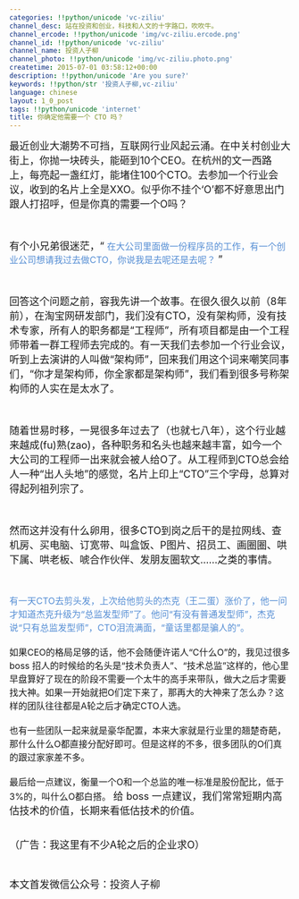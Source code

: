 ```yaml
---
categories: !!python/unicode 'vc-ziliu'
channel_desc: 站在投资和创业，科技和人文的十字路口，吹吹牛。
channel_ercode: !!python/unicode 'img/vc-ziliu.ercode.png'
channel_id: !!python/unicode 'vc-ziliu'
channel_name: 投资人子柳
channel_photo: !!python/unicode 'img/vc-ziliu.photo.png'
createtime: 2015-07-01 03:58:12+00:00
description: !!python/unicode 'Are you sure?'
keywords: !!python/str '投资人子柳,vc-ziliu'
language: chinese
layout: 1_0_post
tags: !!python/unicode 'internet'
title: 你确定他需要一个 CTO 吗？
---
```

<div class="rich_media_content" id="js_content">
<p class="p1">
<span style="font-size: 18px;">
          最近创业大潮势不可挡，互联网行业风起云涌。在中关村创业大街上，你抛一块砖头，能砸到10个CEO。在杭州的文一西路上，每亮起一盏红灯，能堵住100个CTO。去参加一个行业会议，收到的名片上全是XXO。似乎你不挂个‘O’都不好意思出门跟人打招呼，但是你真的需要一个O吗？
         </span>
</p>
<p class="p1">
<span style="font-size: 18px;">
<br/>
</span>
</p>
<p class="p1">
<span style="font-size: 18px;">
          有个小兄弟很迷茫，“
          <span style="font-size: 16px; color: rgb(84, 141, 212);">
           在大公司里面做一份程序员的工作，有一个创业公司想请我过去做CTO，你说我是去呢还是去呢？
          </span>
          ”
         </span>
</p>
<p class="p2">
<span style="font-size: 18px;">
<br/>
</span>
</p>
<p class="p2">
<span style="font-size: 18px;">
          回答这个问题之前，容我先讲一个故事。在很久很久以前（8年前），在淘宝网研发部门，我们没有CTO，没有架构师，没有技术专家，所有人的职务都是“工程师”，所有项目都是由一个工程师带着一群工程师去完成的。有一天我们去参加一个行业会议，听到上去演讲的人叫做“架构师”，回来我们用这个词来嘲笑同事们，“你才是架构师，你全家都是架构师”，我们看到很多号称架构师的人实在是太水了。
         </span>
</p>
<p class="p2">
<span style="font-size: 18px;">
<br/>
</span>
</p>
<p class="p2">
<span style="font-size: 18px;">
          随着世易时移，一晃很多年过去了（也就七八年），这个行业越来越成(fu)熟(zao)，各种职务和名头也越来越丰富，如今一个大公司的工程师一出来就会被人给O了。从工程师到CTO总会给人一种“出人头地”的感觉，名片上印上“CTO”三个字母，总算对得起列祖列宗了。
         </span>
</p>
<p class="p2">
<span style="font-size: 18px;">
<br/>
</span>
</p>
<p class="p1">
<span style="font-size: 18px;">
          然而这并没有什么卵用，很多CTO到岗之后干的是拉网线、查机房、买电脑、订宽带、叫盒饭、P图片、招员工、画圈圈、哄下属、哄老板、唬合作伙伴、发朋友圈软文……之类的事情。
         </span>
</p>
<p class="p1">
<span style="font-size: 18px;">
<br/>
</span>
</p>
<p class="p1">
<span style="font-size: 18px;">
<span style="font-size: 16px; color: rgb(84, 141, 212);">
           有一天CTO去剪头发，上次给他剪头的杰克（王二蛋）涨价了，他一问才知道杰克升级为“总监发型师”了。他问“有没有普通发型师”，杰克说“只有总监发型师”，CTO泪流满面，“童话里都是骗人的”。
          </span>
<span style="font-size: 16px;">
<br/>
<br/>
           如果CEO的格局足够的话，他不会随便许诺人“C什么O”的，我见过很多 boss 招人的时候给的名头是“技术负责人”、“技术总监”这样的，他心里早盘算好了现在的阶段不需要一个太牛的高手来带队，做大之后才需要找大神。如果一开始就把O们定下来了，那再大的大神来了怎么办？这样的团队往往都是A轮之后才确定CTO人选。
           <br/>
<br/>
           也有一些团队一起来就是豪华配置，本来大家就是行业里的翘楚奇葩，那什么什么O都直接分配好即可。但是这样的不多，很多团队的O们真的跟过家家差不多。
           <br/>
<br/>
           最后给一点建议，衡量一个O和一个总监的唯一标准是股份配比，低于3%的，叫什么O都白搭。
          </span>
          给 boss 一点建议，我们常常短期内高估技术的价值，长期来看低估技术的价值。
         </span>
</p>
<p class="p1">
<span style="font-size: 18px;">
<br/>
          （广告：我这里有不少A轮之后的企业求O）
         </span>
</p>
<p>
<br/>
</p>
<p>
<span style="font-size: 18px;">
          本文首发微信公众号：投资人子柳
         </span>
</p>
</div>